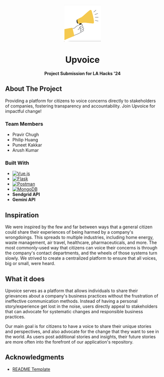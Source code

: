 <!-- PROJECT LOGO -->
<br />
<div align="center">
  <a href="https://github.com/pravirchugh/Upvoice">
    <img src="images/Logo.png" alt="Logo" width="120" height="120">
  </a>

  <h1 align="center">Upvoice</h1>

  <p align="center">
    <b>Project Submission for LA Hacks '24</b>
  </p>
    
  
</div>

<!-- ABOUT THE PROJECT -->
## About The Project

Providing a platform for citizens to voice concerns directly to stakeholders of companies, fostering transparency and accountability. Join Upvoice for impactful change!

### Team Members
- Pravir Chugh
- Philip Huang
- Puneet Kakkar
- Arush Kumar

### Built With

* [![Vue.js][Vue.js]][Vue-url]
* [![Flask][Flask]][Flask-url]
* [![Postman][Postman]][Postman-url]
* [![MongoDB][MongoDB]][MongoDB-url]
* **Sendgrid API**
* **Gemini API**

## Inspiration
We were inspired by the few and far between ways that a general citizen could share their experiences of being harmed by a company's wrongdoings. This spreads to multiple industries, including home energy, waste management, air travel, healthcare, pharmaceuticals, and more. The most commonly-used way that citizens can voice their concerns is through the company's contact departments, and the wheels of those systems turn slowly. We strived to create a centralized platform to ensure that all voices, big or small, were heard. 

## What it does
Upvoice serves as a platform that allows individuals to share their grievances about a company's business practices without the frustration of ineffective communication methods. Instead of having a personal story/experience get lost in the noise, users directly appeal to stakeholders that can advocate for systematic changes and responsible business practices.

Our main goal is for citizens to have a voice to share their unique stories and perspectives, and also advocate for the change that they want to see in the world. As users post additional stories and insights, their future stories are more often into the forefront of our application's repository. 

## Acknowledgments

* [README Template](https://github.com/othneildrew/Best-README-Template?tab=readme-ov-file)

<!-- Links -->

[Vue.js]: https://img.shields.io/badge/Vue.js-35495E?style=for-the-badge&logo=vue.js&logoColor=4FC08D
[Vue-url]: https://vuejs.org/
[Flask]: https://img.shields.io/badge/Flask-000000?style=for-the-badge&logo=flask&logoColor=white
[Flask-url]: https://flask.palletsprojects.com/
[Postman]: https://img.shields.io/badge/Postman-FF6C37?style=for-the-badge&logo=postman&logoColor=white
[Postman-url]: https://postman.com/
[Sendgrid]: https://img.shields.io/badge/SendGrid-FFFFFF?style=for-the-badge&logo=sendgrid&logoColor=blue
[Sendgrid-url]: https://sendgrid.com/
[Gemini]: https://img.shields.io/badge/Gemini-API?style=for-the-badge&logo=gemini
[Gemini-url]: https://www.gemini.com/
[MongoDB]: https://img.shields.io/badge/MongoDB-47A248?style=for-the-badge&logo=mongodb&logoColor=white
[MongoDB-url]: https://mongodb.com/


